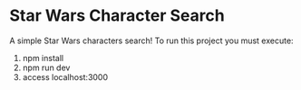 # Star Wars Character Search
A simple Star Wars characters search!
To run this project you must execute:
  1. npm install
  2. npm run dev
  3. access localhost:3000
